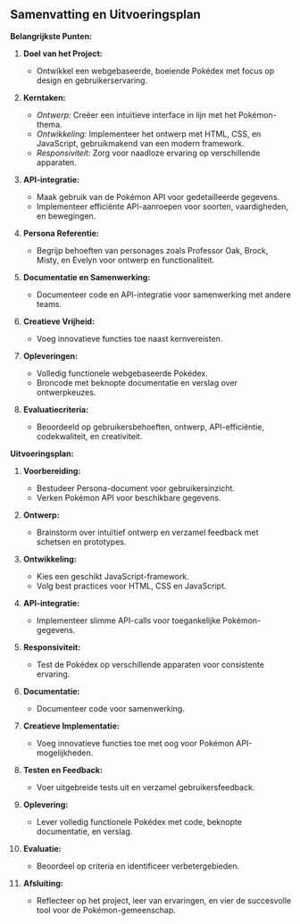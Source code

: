 ## Samenvatting en Uitvoeringsplan

**Belangrijkste Punten:**

1. **Doel van het Project:**
   - Ontwikkel een webgebaseerde, boeiende Pokédex met focus op design en gebruikerservaring.

2. **Kerntaken:**
   - *Ontwerp:* Creëer een intuïtieve interface in lijn met het Pokémon-thema.
   - *Ontwikkeling:* Implementeer het ontwerp met HTML, CSS, en JavaScript, gebruikmakend van een modern framework.
   - *Responsiviteit:* Zorg voor naadloze ervaring op verschillende apparaten.

3. **API-integratie:**
   - Maak gebruik van de Pokémon API voor gedetailleerde gegevens.
   - Implementeer efficiënte API-aanroepen voor soorten, vaardigheden, en bewegingen.

4. **Persona Referentie:**
   - Begrijp behoeften van personages zoals Professor Oak, Brock, Misty, en Evelyn voor ontwerp en functionaliteit.

5. **Documentatie en Samenwerking:**
   - Documenteer code en API-integratie voor samenwerking met andere teams.

6. **Creatieve Vrijheid:**
   - Voeg innovatieve functies toe naast kernvereisten.

7. **Opleveringen:**
   - Volledig functionele webgebaseerde Pokédex.
   - Broncode met beknopte documentatie en verslag over ontwerpkeuzes.

8. **Evaluatiecriteria:**
   - Beoordeeld op gebruikersbehoeften, ontwerp, API-efficiëntie, codekwaliteit, en creativiteit.

**Uitvoeringsplan:**

1. **Voorbereiding:**
   - Bestudeer Persona-document voor gebruikersinzicht.
   - Verken Pokémon API voor beschikbare gegevens.

2. **Ontwerp:**
   - Brainstorm over intuïtief ontwerp en verzamel feedback met schetsen en prototypes.

3. **Ontwikkeling:**
   - Kies een geschikt JavaScript-framework.
   - Volg best practices voor HTML, CSS en JavaScript.

4. **API-integratie:**
   - Implementeer slimme API-calls voor toegankelijke Pokémon-gegevens.

5. **Responsiviteit:**
   - Test de Pokédex op verschillende apparaten voor consistente ervaring.

6. **Documentatie:**
   - Documenteer code voor samenwerking.

7. **Creatieve Implementatie:**
   - Voeg innovatieve functies toe met oog voor Pokémon API-mogelijkheden.

8. **Testen en Feedback:**
   - Voer uitgebreide tests uit en verzamel gebruikersfeedback.

9. **Oplevering:**
   - Lever volledig functionele Pokédex met code, beknopte documentatie, en verslag.

10. **Evaluatie:**
    - Beoordeel op criteria en identificeer verbetergebieden.

11. **Afsluiting:**
    - Reflecteer op het project, leer van ervaringen, en vier de succesvolle tool voor de Pokémon-gemeenschap.